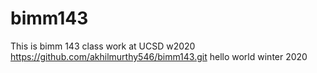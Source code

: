 # bimm143

This is bimm 143 class work at UCSD w2020
https://github.com/akhilmurthy546/bimm143.git
hello world winter 2020